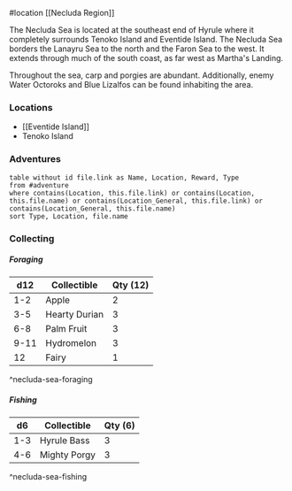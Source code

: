 #location [[Necluda Region]]

The Necluda Sea is located at the southeast end of Hyrule where it completely surrounds Tenoko Island and Eventide Island. The Necluda Sea borders the Lanayru Sea to the north and the Faron Sea to the west. It extends through much of the south coast, as far west as Martha's Landing.

Throughout the sea, carp and porgies are abundant. Additionally, enemy Water Octoroks and Blue Lizalfos can be found inhabiting the area.

### Locations

 * [[Eventide Island]]
 * Tenoko Island

### Adventures
```dataview
table without id file.link as Name, Location, Reward, Type
from #adventure
where contains(Location, this.file.link) or contains(Location, this.file.name) or contains(Location_General, this.file.link) or contains(Location_General, this.file.name)
sort Type, Location, file.name
```

### Collecting

##### Foraging

| d12  | Collectible   | Qty (12) |
| ---- | ------------- | -------- |
| 1-2  | Apple         | 2        |
| 3-5  | Hearty Durian | 3        |
| 6-8  | Palm Fruit    | 3        |
| 9-11 | Hydromelon    | 3        |
| 12   | Fairy         | 1        |
^necluda-sea-foraging

##### Fishing

| d6  | Collectible  | Qty (6) |
| --- | ------------ | ------- |
| 1-3 | Hyrule Bass  | 3       |
| 4-6 | Mighty Porgy | 3       |
^necluda-sea-fishing
